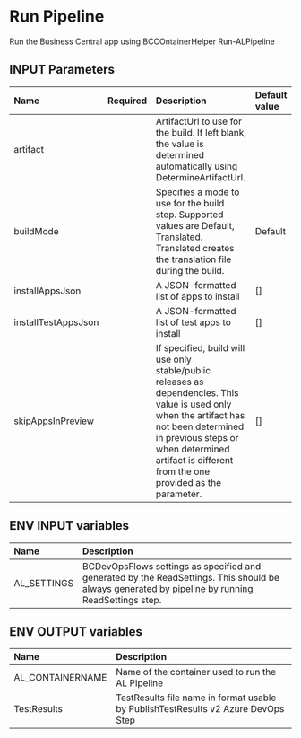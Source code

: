 # Run Pipeline

Run the Business Central app using BCCOntainerHelper Run-ALPipeline

## INPUT Parameters

| Name | Required | Description | Default value |
| :-- | :-: | :-- | :-- |
| artifact | | ArtifactUrl to use for the build. If left blank, the value is determined automatically using DetermineArtifactUrl. |  |
| buildMode | | Specifies a mode to use for the build step. Supported values are Default, Translated. Translated creates the translation file during the build. | Default |
| installAppsJson | | A JSON-formatted list of apps to install | [] |
| installTestAppsJson | | A JSON-formatted list of test apps to install | [] |
| skipAppsInPreview | | If specified, build will use only stable/public releases as dependencies. This value is used only when the artifact has not been determined in previous steps or when determined artifact is different from the one provided as the parameter. | [] |

## ENV INPUT variables

| Name                  | Description |
| :--                   | :-- |
| AL_SETTINGS           | BCDevOpsFlows settings as specified and generated by the ReadSettings. This should be always generated by pipeline by running ReadSettings step. |

## ENV OUTPUT variables

| Name              | Description                                                                       |
| :--               | :--                                                                               |
| AL_CONTAINERNAME  | Name of the container used to run the AL Pipeline                                 |
| TestResults       | TestResults file name in format usable by PublishTestResults v2 Azure DevOps Step |